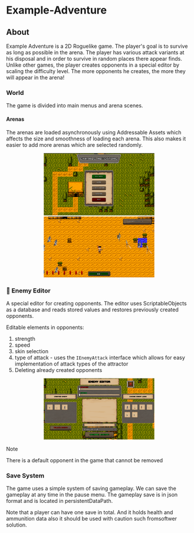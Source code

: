 # Example-Adventure

## About
Example Adventure is a 2D Roguelike game. The player's goal is to survive as long as possible in the arena. The player has various attack variants at his disposal and in order to survive in random places there appear finds. Unlike other games, the player creates opponents in a special editor by scaling the difficulty level. The more opponents he creates, the more they will appear in the arena!

### World
The game is divided into main menus and arena scenes.

#### Arenas

The arenas are loaded asynchronously using Addressable Assets which affects the size and smoothness of loading each arena. 
This also makes it easier to add more arenas which are selected randomly.

<p align="center">
  <img src="Visual_Readme/Screenshot 2024-03-20 20-52-19.png" alt="Main Menu" width="300"/>
  <img src="Visual_Readme/Screenshot 2024-03-20 20-53-11.png" alt="Arena Example" width="300"/>
</p>


### :zombie: Enemy Editor 
A special editor for creating opponents. The editor uses ScriptableObjects as a database and reads stored values and restores previously created opponents. 

Editable elements in opponents:
1. strength
2. speed
3. skin selection
4. type of attack - uses the `IEnemyAttack`  interface which allows for easy implementation of attack types of the attractor
5. Deleting already created opponents

<p align="center">
  <img src="Visual_Readme/Screenshot 2024-03-20 21-19-59.png" alt="Enemy Editor" width="300"/>
</p>

> [!NOTE]
> There is a default opponent in the game that cannot be removed

### Save System
The game uses a simple system of saving gameplay. We can save the gameplay at any time in the pause menu. The gameplay save is in json format and is located in persistentDataPath.

Note that a player can have one save in total. And it holds health and ammunition data also it should be used with caution such fromsoftwer solution.
